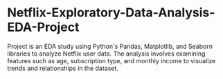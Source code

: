 # Netflix-Exploratory-Data-Analysis-EDA-Project
Project is an EDA study using Python's Pandas, Matplotlib, and Seaborn libraries to analyze Netflix user data. The analysis involves examining features such as age, subscription type, and monthly income to visualize trends and relationships in the dataset. 
